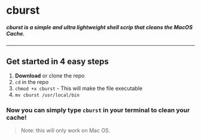 # cburst



##### cburst is a simple and ultra lightweight shell scrip that cleans the MacOS Cache.

_______________

## Get started in 4 easy steps

1. **Download** or clone the repo
2. ```cd``` in  the repo
3. ```chmod +x cburst``` - This will make the file executable
4. ```mv cburst /usr/local/bin ```


### Now you can simply type ```cburst``` in your terminal to clean your cache!

> Note: this will only work on Mac OS.

